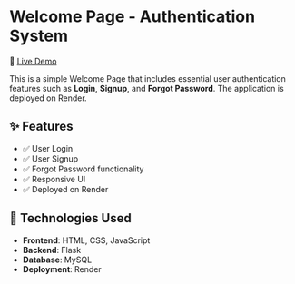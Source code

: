 # Welcome Page - Authentication System

🔗 [Live Demo](https://welcome-page-1.onrender.com)

This is a simple Welcome Page that includes essential user authentication features such as **Login**, **Signup**, and **Forgot Password**. The application is deployed on Render.

## ✨ Features

- ✅ User Login
- ✅ User Signup
- ✅ Forgot Password functionality
- ✅ Responsive UI
- ✅ Deployed on Render

## 🚀 Technologies Used

- **Frontend**: HTML, CSS, JavaScript 
- **Backend**: Flask
- **Database**: MySQL
- **Deployment**: Render
